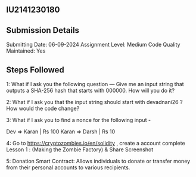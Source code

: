 ## IU2141230180


## Submission Details
Submitting Date: 06-09-2024
Assignment Level: Medium
Code Quality Maintained: Yes


## Steps Followed
1: What if I ask you the following question — Give me an input string that outputs a SHA-256 hash that starts with 000000. How will you do it?

2: What if I ask you that the input string should start with devadnani26 ? How would the code change?

3: What if I ask you to find a nonce for the following input -

Dev => Karan | Rs 100
Karan => Darsh | Rs 10

4: Go to https://cryptozombies.io/en/solidity , create a account complete Lesson 1 : (Making the Zombie Factory) & Share Screenshot

5: Donation Smart Contract: Allows individuals to donate or transfer money from their personal accounts to various recipients.